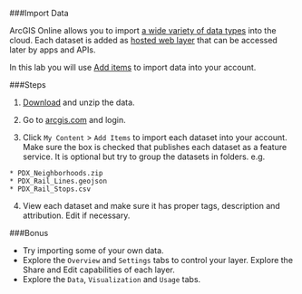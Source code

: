 ###Import Data

ArcGIS Online allows you to import [a wide variety of data types](http://doc.arcgis.com/en/arcgis-online/share-maps/supported-items.htm) into the cloud. Each dataset is added as [hosted web layer](http://doc.arcgis.com/en/arcgis-online/share-maps/hosted-web-layers.htm) that can be accessed later by apps and APIs.

In this lab you will use [Add items](http://doc.arcgis.com/en/arcgis-online/share-maps/add-items.htm) to import data into your account.

###Steps

1. [Download](pdx_data.zip?raw=true) and unzip the data.

2. Go to [arcgis.com](http://www.arcgis.com) and login.

3. Click `My Content` > `Add Items` to import each dataset into your account. Make sure the box is checked that publishes each dataset as a feature service. It is optional but try to group the datasets in folders.  e.g.

 ```
 * PDX_Neighborhoods.zip
 * PDX_Rail_Lines.geojson
 * PDX_Rail_Stops.csv
 ```

4. View each dataset and make sure it has proper tags, description and attribution.  Edit if necessary.

###Bonus
* Try importing some of your own data.
* Explore the `Overview` and `Settings` tabs to control your layer. Explore the Share and Edit capabilities of each layer.
* Explore the `Data`, `Visualization` and `Usage` tabs.
